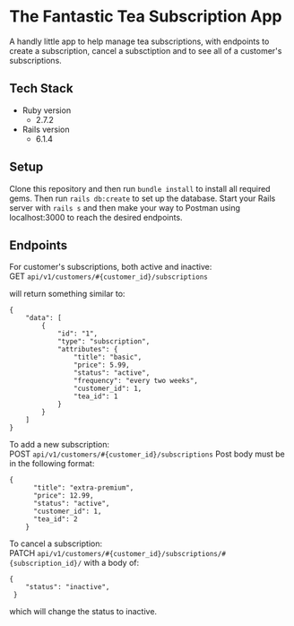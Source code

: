 # The Fantastic Tea Subscription App
A handly little app to help manage tea subscriptions, with endpoints to create a subscription, cancel a subsctiption and to see all of a customer's subscriptions.
## Tech Stack
* Ruby version
  * 2.7.2
* Rails version
  * 6.1.4 
## Setup
Clone this repository and then run `bundle install` to install all required gems. Then run `rails db:create` to set up the database. Start your Rails server with `rails s` and then make your way to Postman using localhost:3000 to reach the desired endpoints.

## Endpoints
For customer's subscriptions, both active and inactive:<br>
GET `api/v1/customers/#{customer_id}/subscriptions`

will return something similar to:
```
{
    "data": [
        {
            "id": "1",
            "type": "subscription",
            "attributes": {
                "title": "basic",
                "price": 5.99,
                "status": "active",
                "frequency": "every two weeks",
                "customer_id": 1,
                "tea_id": 1
            }
        }
    ]
}
```
To add a new subscription:<br>
POST `api/v1/customers/#{customer_id}/subscriptions`
Post body must be in the following format:
```
{
      "title": "extra-premium",
      "price": 12.99,
      "status": "active",
      "customer_id": 1,
      "tea_id": 2
    }
 ```

To cancel a subscription:<br>
PATCH `api/v1/customers/#{customer_id}/subscriptions/#{subscription_id}/`
with a body of:
```
{
    "status": "inactive",
 }
 ```
which will change the status to inactive.
